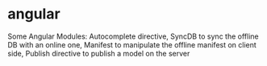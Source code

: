 angular
=======

Some Angular Modules: Autocomplete directive, SyncDB to sync the offline DB with an online one, Manifest to manipulate the offline manifest on client side, Publish directive to publish a model on the server
